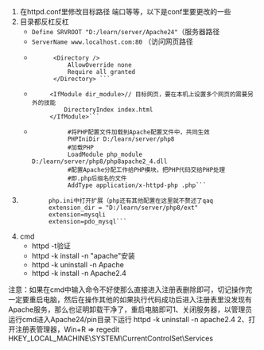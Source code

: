 1. 在httpd.conf里修改目标路径 端口等等，以下是conf里要更改的一些
2. 目录都反杠反杠
	+ `Define SRVROOT "D:/learn/server/Apache24"`（服务器路径
	+ `ServerName www.localhost.com:80` （访问网页路径
	+ ```
			<Directory />
			    AllowOverride none
			    Require all granted
			</Directory> ```    
	+  ```
			<IfModule dir_module>// 目标网页，要在本机上设置多个网页的需要另外的技能
			    DirectoryIndex index.html
			</IfModule>```
	+ ```
				#将PHP配置文件加载到Apache配置文件中，共同生效
				PHPIniDir D:/learn/server/php8
				#加载PHP
				LoadModule php_module D:/learn/server/php8/php8apache2_4.dll
				#配置Apache分配工作给PHP模块，把PHP代码交给PHP处理
				#即.php后缀名的文件
				AddType application/x-httpd-php .php```
3.  ```
			php.ini中打开扩展（php还有其他配置在这里就不赘述了qaq
			extension_dir = "D:/learn/server/php8/ext"
			extension=mysqli
			extension=pdo_mysql```
4. cmd 
	+ httpd -t验证   
	+ httpd -k install -n "apache"安装   
	+ httpd -k uninstall -n Apache
	+ httpd -k install -n Apache2.4

注意：如果在cmd中输入命令不好使那么直接进入注册表删除即可，切记操作完一定要重启电脑，然后在操作其他的如果执行代码成功后进入注册表里没发现有Apache服务，那么也证明卸载干净了，重启电脑即可1、关闭服务器，以管理员运行cmd进入Apache24/pin目录下运行 httpd -k uninstall -n apache2.4 
2、打开注册表管理器，Win+R => regedit HKEY_LOCAL_MACHINE\SYSTEM\CurrentControlSet\Services